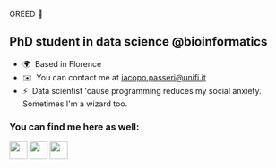 GREED 🐢

PhD student in data science @bioinformatics
--------------

*   🌍  Based in Florence
*   ✉️  You can contact me at [iacopo.passeri@unifi.it](mailto:iacopo.passeri@unifi.it)
*   ⚡  Data scientist 'cause programming reduces my social anxiety. Sometimes I'm a wizard too.

### You can find me here as well:

<p align="left"> <a href="https://www.linkedin.com/in/iacopo-passeri-451701195/" target="_blank" rel="noreferrer"><img src="https://raw.githubusercontent.com/danielcranney/readme-generator/main/public/icons/socials/linkedin.svg" width="32" height="32" /></a> <a href="https://www.stackoverflow.com/users/15394603/barbanera" target="_blank" rel="noreferrer"><img src="https://raw.githubusercontent.com/danielcranney/readme-generator/main/public/icons/socials/stackoverflow.svg" width="32" height="32" /></a> <a href="https://www.twitter.com/iacopo_passeri" target="_blank" rel="noreferrer"><img src="https://raw.githubusercontent.com/danielcranney/readme-generator/main/public/icons/socials/twitter.svg" width="32" height="32" /></a></p>
